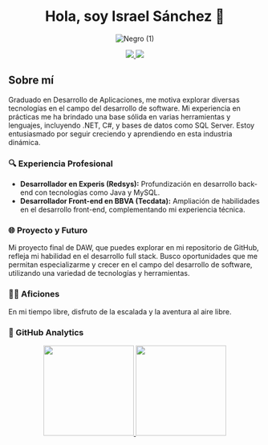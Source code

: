<h1 align="center">Hola, soy Israel Sánchez 👋</h1>

<p align="center">
  <img src="https://github.com/IKARDI54/IKARDI54/assets/46534703/af2f67c0-998f-475a-8413-067cbd919007" alt="Negro (1)">
</p>

<p align="center">
  <a href="https://www.linkedin.com/in/israel-s%C3%A1nchez-torrero-021585108/">
    <img src="https://img.shields.io/badge/LinkedIn-Mi_perfil-blue?style=flat-square&logo=linkedin">
  </a>
  <a href="https://www.youtube.com/channel/UCNPwfDCWCtRn_fdsw_V19Uw">
    <img src="https://img.shields.io/badge/YouTube-User-red?style=flat-square&logo=youtube">
  </a>
</p>

## Sobre mí

Graduado en Desarrollo de Aplicaciones, me motiva explorar diversas tecnologías en el campo del desarrollo de software. Mi experiencia en prácticas me ha brindado una base sólida en varias herramientas y lenguajes, incluyendo .NET, C#, y bases de datos como SQL Server. Estoy entusiasmado por seguir creciendo y aprendiendo en esta industria dinámica.

### 🔍 Experiencia Profesional
- **Desarrollador en Experis (Redsys):** Profundización en desarrollo back-end con tecnologías como Java y MySQL.
- **Desarrollador Front-end en BBVA (Tecdata):** Ampliación de habilidades en el desarrollo front-end, complementando mi experiencia técnica.

### 🌐 Proyecto y Futuro
Mi proyecto final de DAW, que puedes explorar en mi repositorio de GitHub, refleja mi habilidad en el desarrollo full stack. Busco oportunidades que me permitan especializarme y crecer en el campo del desarrollo de software, utilizando una variedad de tecnologías y herramientas.

### 🧗‍♂️ Aficiones
En mi tiempo libre, disfruto de la escalada y la aventura al aire libre.

### 🚀 GitHub Analytics
<p align="center">
  <a href="https://github.com/IKARDI54">
    <img height="180em" src="https://github-readme-stats-eight-theta.vercel.app/api?username=IKARDI54&show_icons=true&theme=algolia&include_all_commits=true&count_private=true"/>
    <img height="180em" src="https://github-readme-stats-eight-theta.vercel.app/api/top-langs/?username=IKARDI54&layout=compact&langs_count=8&theme=algolia"/>
  </a>
</p>

